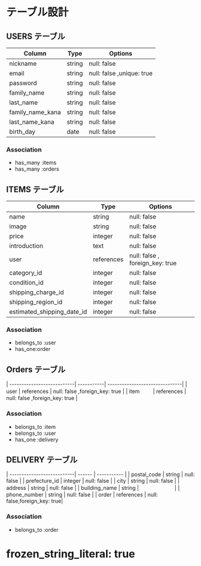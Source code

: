 # テーブル設計

## USERS テーブル
| Column           | Type   | Options     |
| --------         | ------ | ----------- |
| nickname         | string | null: false |
| email            | string | null: false ,unique: true |
| password         | string | null: false |
| family_name      | string | null: false |
| last_name        | string | null: false |
| family_name_kana | string | null: false |
| last_name_kana   | string | null: false |
| birth_day        | date   | null: false |
### Association
- has_many :items 
- has_many :orders


## ITEMS テーブル
| Column                     | Type   | Options     |
| ---------------------------| ------ | ----------- |
| name                       | string | null: false |
| image　　　                 | string | null: false |
| price                      | integer| null: false |
| introduction               | text   | null: false |
| user                       | references | null: false , foreign_key: true|
| category_id                | integer | null: false |
| condition_id               | integer | null: false |
| shipping_charge_id         | integer | null: false |
| shipping_region_id         | integer | null: false |
| estimated_shipping_date_id | integer | null: false |
### Association
- belongs_to :user
- has_one:order


## Orders テーブル
| ---------------------------| -----------| -------------------------------|
| user                       | references | null: false ,foreign_key: true |
| item   　　                 | references | null: false ,foreign_key: true |
### Association
- belongs_to :item
- belongs_to :user
- has_one    :delivery


## DELIVERY テーブル
| ---------------------------| ------  | ----------- |
| postal_code                | string  | null: false |
| prefecture_id              | integer | null: false |
| city                       | string  | null: false |
| address                    | string  | null: false |
| building_name              | string  | 　　　　　 　 | 
| phone_number               | string  | null: false |
| order                      | references | null: false,foreign_key: true|
### Association
- belongs_to :order

# frozen_string_literal: true